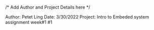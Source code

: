 /* Add Author and Project Details here */

Author: Petet Ling
Date: 3/30/2022
Project:
    Intro to Embeded system assignment week#1 #1
